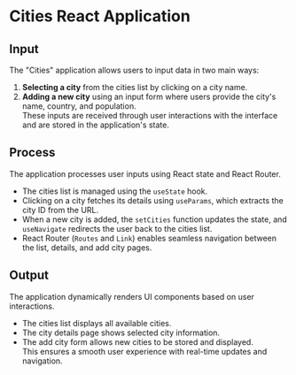 # Cities React Application

## Input
The "Cities" application allows users to input data in two main ways:  
1. **Selecting a city** from the cities list by clicking on a city name.
2. **Adding a new city** using an input form where users provide the city's name, country, and population.  
These inputs are received through user interactions with the interface and are stored in the application's state.

## Process
The application processes user inputs using React state and React Router.  
- The cities list is managed using the `useState` hook.  
- Clicking on a city fetches its details using `useParams`, which extracts the city ID from the URL.  
- When a new city is added, the `setCities` function updates the state, and `useNavigate` redirects the user back to the cities list.  
- React Router (`Routes` and `Link`) enables seamless navigation between the list, details, and add city pages.

## Output
The application dynamically renders UI components based on user interactions.  
- The cities list displays all available cities.  
- The city details page shows selected city information.  
- The add city form allows new cities to be stored and displayed.  
This ensures a smooth user experience with real-time updates and navigation.
